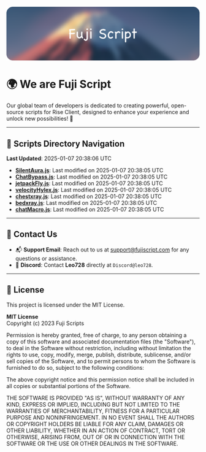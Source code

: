 ![Banner](.github/b.webp)

# 🌍 **We are Fuji Script**

Our global team of developers is dedicated to creating powerful, open-source scripts for Rise Client, designed to enhance your experience and unlock new possibilities! 🌟

---
<!-- SCRIPTS_NAVIGATION_START -->
## 📂 **Scripts Directory Navigation**

**Last Updated**: 2025-01-07 20:38:06 UTC

- **[SilentAura.js](scripts/SilentAura.js)**: Last modified on 2025-01-07 20:38:05 UTC
- **[ChatBypass.js](scripts/ChatBypass.js)**: Last modified on 2025-01-07 20:38:05 UTC
- **[jetpackFly.js](scripts/jetpackFly.js)**: Last modified on 2025-01-07 20:38:05 UTC
- **[velocityHylex.js](scripts/velocityHylex.js)**: Last modified on 2025-01-07 20:38:05 UTC
- **[chestxray.js](scripts/chestxray.js)**: Last modified on 2025-01-07 20:38:05 UTC
- **[bedxray.js](scripts/bedxray.js)**: Last modified on 2025-01-07 20:38:05 UTC
- **[chatMacro.js](scripts/chatMacro.js)**: Last modified on 2025-01-07 20:38:05 UTC

<!-- SCRIPTS_NAVIGATION_END -->

---

## 💬 **Contact Us**  
- 📬 **Support Email**: Reach out to us at [support@fujiscript.com](mailto:support@fujiscript.com) for any questions or assistance.  
- 💬 **Discord**: Contact **Leo728** directly at `Discord@leo728`.

---

## 📜 **License**

This project is licensed under the MIT License.  

**MIT License**  
Copyright (c) 2023 Fuji Scripts  

Permission is hereby granted, free of charge, to any person obtaining a copy of this software and associated documentation files (the "Software"), to deal in the Software without restriction, including without limitation the rights to use, copy, modify, merge, publish, distribute, sublicense, and/or sell copies of the Software, and to permit persons to whom the Software is furnished to do so, subject to the following conditions:  

The above copyright notice and this permission notice shall be included in all copies or substantial portions of the Software.  

THE SOFTWARE IS PROVIDED "AS IS", WITHOUT WARRANTY OF ANY KIND, EXPRESS OR IMPLIED, INCLUDING BUT NOT LIMITED TO THE WARRANTIES OF MERCHANTABILITY, FITNESS FOR A PARTICULAR PURPOSE AND NONINFRINGEMENT. IN NO EVENT SHALL THE AUTHORS OR COPYRIGHT HOLDERS BE LIABLE FOR ANY CLAIM, DAMAGES OR OTHER LIABILITY, WHETHER IN AN ACTION OF CONTRACT, TORT OR OTHERWISE, ARISING FROM, OUT OF OR IN CONNECTION WITH THE SOFTWARE OR THE USE OR OTHER DEALINGS IN THE SOFTWARE.  
